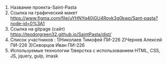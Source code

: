 1.	Название проекта-Saint-Pasta
2.	Ссылка на графический макет 
https://www.figma.com/file/uYHNYq40jGU4Royk3g0kwp/Sant-pasta?node-id=0%3A1
3.	Ссылка на gitpage (сайт)
  https://teodorgreen32.github.io/SaintPasta/dist/
4.	Список участников :
1)Николаев Тимофей ПИ-226
2)Чернев Алексей ПИ-226
3)Скворцов Иван ПИ-226
5.	Используемые технологии
1)верстка с использованием HTML, CSS, JS, jquery, gulp, imask  

